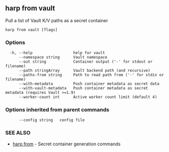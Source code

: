 ## harp from vault

Pull a list of Vault K/V paths as a secret container

```
harp from vault [flags]
```

### Options

```
  -h, --help                  help for vault
      --namespace string      Vault namespace
      --out string            Container output ('-' for stdout or filename)
      --path stringArray      Vault backend path (and recursive)
      --paths-from string     Path to read path from ('-' for stdin or filename)
      --with-metadata         Push container metadata as secret data
      --with-vault-metadata   Push container metadata as secret metadata (requires Vault >=1.9)
      --worker-count int      Active worker count limit (default 4)
```

### Options inherited from parent commands

```
      --config string   config file
```

### SEE ALSO

* [harp from](harp_from.md)	 - Secret container generation commands

